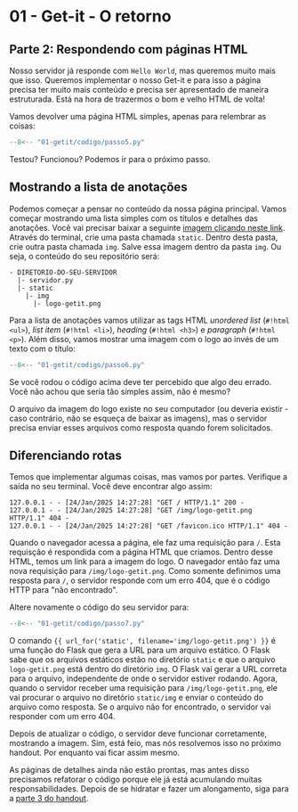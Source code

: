 # 01 - Get-it - O retorno

## Parte 2: Respondendo com páginas HTML

Nosso servidor já responde com `Hello World`, mas queremos muito mais que isso. Queremos implementar o nosso Get-it e para isso a página precisa ter muito mais conteúdo e precisa ser apresentado de maneira estruturada. Está na hora de trazermos o bom e velho HTML de volta!

Vamos devolver uma página HTML simples, apenas para relembrar as coisas:

```python hl_lines="5-18 26"
--8<-- "01-getit/codigo/passo5.py"
```

Testou? Funcionou? Podemos ir para o próximo passo.

## Mostrando a lista de anotações

Podemos começar a pensar no conteúdo da nossa página principal. Vamos começar mostrando uma lista simples com os títulos e detalhes das anotações. Você vai precisar baixar a seguinte [imagem clicando neste link](codigo/img/logo-getit.png). Através do terminal, crie uma pasta chamada `static`. Dentro desta pasta, crie outra pasta chamada `img`. Salve essa imagem dentro da pasta `img`. Ou seja, o conteúdo do seu repositório será:

```
- DIRETORIO-DO-SEU-SERVIDOR
  |- servidor.py
  |- static
    |- img
      |- logo-getit.png
```

Para a lista de anotações vamos utilizar as tags HTML *unordered list* (`#!html <ul>`), *list item* (`#!html <li>`), *heading* (`#!html <h3>`) e *paragraph* (`#!html <p>`). Além disso, vamos mostrar uma imagem com o logo ao invés de um texto com o título:

```python hl_lines="13 16-45"
--8<-- "01-getit/codigo/passo6.py"
```

Se você rodou o código acima deve ter percebido que algo deu errado. Você não achou que seria tão simples assim, não é mesmo?

O arquivo da imagem do logo existe no seu computador (ou deveria existir - caso contrário, não se esqueça de baixar as imagens), mas o servidor precisa enviar esses arquivos como resposta quando forem solicitados.

## Diferenciando rotas

Temos que implementar algumas coisas, mas vamos por partes. Verifique a saída no seu terminal. Você deve encontrar algo assim:

```
127.0.0.1 - - [24/Jan/2025 14:27:28] "GET / HTTP/1.1" 200 -
127.0.0.1 - - [24/Jan/2025 14:27:28] "GET /img/logo-getit.png HTTP/1.1" 404 -
127.0.0.1 - - [24/Jan/2025 14:27:28] "GET /favicon.ico HTTP/1.1" 404 -
```

Quando o navegador acessa a página, ele faz uma requisição para `/`. Esta requisção é respondida com a página HTML que criamos. Dentro desse HTML, temos um link para a imagem do logo. O navegador então faz uma nova requisição para `/img/logo-getit.png`. Como somente definimos uma resposta para `/`, o servidor responde com um erro 404, que é  o código HTTP para "não encontrado".

Altere novamente o código do seu servidor para:

```python hl_lines="1 13 51-52 56-59"
--8<-- "01-getit/codigo/passo7.py"
```

O comando `{{ url_for('static', filename='img/logo-getit.png') }}` é uma função do Flask que gera a URL para um arquivo estático. O Flask sabe que os arquivos estáticos estão no diretório `static` e que o arquivo `logo-getit.png` está dentro do diretório `img`. O Flask vai gerar a URL correta para o arquivo, independente de onde o servidor estiver rodando.
Agora, quando o servidor receber uma requisição para `/img/logo-getit.png`, ele vai procurar o arquivo no diretório `static/img` e enviar o conteúdo do arquivo como resposta. Se o arquivo não for encontrado, o servidor vai responder com um erro 404.

Depois de atualizar o código, o servidor deve funcionar corretamente, mostrando a imagem. Sim, está feio, mas nós resolvemos isso no próximo handout. Por enquanto vai ficar assim mesmo.

As páginas de detalhes ainda não estão prontas, mas antes disso precisamos refatorar o código porque ele já está acumulando muitas responsabilidades. Depois de se hidratar e fazer um alongamento, siga para a [parte 3 do handout](parte3.md).
